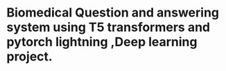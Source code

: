 #  Biomedical Question and answering system using T5 transformers and pytorch lightning ,Deep learning project.
